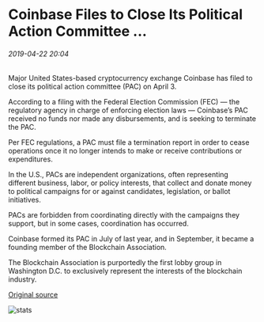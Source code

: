 # Coinbase Files to Close Its Political Action Committee ...

###### 2019-04-22 20:04

Major United States-based cryptocurrency exchange Coinbase has filed to close its political action committee (PAC) on April 3.

According to a filing with the Federal Election Commission (FEC) — the regulatory agency in charge of enforcing election laws — Coinbase’s PAC received no funds nor made any disbursements, and is seeking to terminate the PAC.

Per FEC regulations, a PAC must file a termination report in order to cease operations once it no longer intends to make or receive contributions or expenditures.

In the U.S., PACs are independent organizations, often representing different business, labor, or policy interests, that collect and donate money to political campaigns for or against candidates, legislation, or ballot initiatives.

PACs are forbidden from coordinating directly with the campaigns they support, but in some cases, coordination has occurred.

Coinbase formed its PAC in July of last year, and in September, it became a founding member of the Blockchain Association.

The Blockchain Association is purportedly the first lobby group in Washington D.C. to exclusively represent the interests of the blockchain industry.

[Original source](https://cointelegraph.com/news/coinbase-files-to-close-its-political-action-committee)

![stats](https://c.statcounter.com/11760860/0/a89fa40b/1/ "stats")